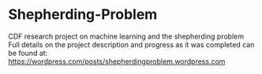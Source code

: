 # Shepherding-Problem
CDF research project on machine learning and the shepherding problem
Full details on the project description and progress as it was completed can be found at: https://wordpress.com/posts/shepherdingproblem.wordpress.com
